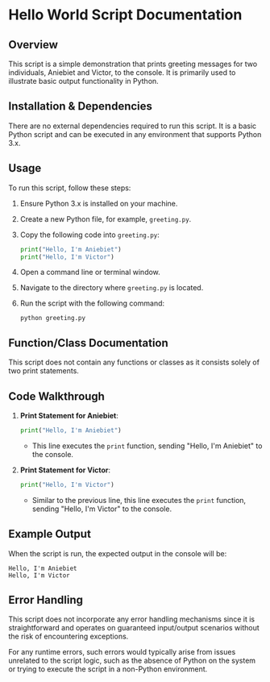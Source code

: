 # Hello World Script Documentation

## Overview
This script is a simple demonstration that prints greeting messages for two individuals, Aniebiet and Victor, to the console. It is primarily used to illustrate basic output functionality in Python.

## Installation & Dependencies
There are no external dependencies required to run this script. It is a basic Python script and can be executed in any environment that supports Python 3.x.

## Usage
To run this script, follow these steps:

1. Ensure Python 3.x is installed on your machine.
2. Create a new Python file, for example, `greeting.py`.
3. Copy the following code into `greeting.py`:

   ```python
   print("Hello, I'm Aniebiet")
   print("Hello, I'm Victor")
   ```

4. Open a command line or terminal window.
5. Navigate to the directory where `greeting.py` is located.
6. Run the script with the following command:

   ```
   python greeting.py
   ```

## Function/Class Documentation
This script does not contain any functions or classes as it consists solely of two print statements.

## Code Walkthrough
1. **Print Statement for Aniebiet**:
   ```python
   print("Hello, I'm Aniebiet")
   ```
   - This line executes the `print` function, sending "Hello, I'm Aniebiet" to the console.

2. **Print Statement for Victor**:
   ```python
   print("Hello, I'm Victor")
   ```
   - Similar to the previous line, this line executes the `print` function, sending "Hello, I'm Victor" to the console.

## Example Output
When the script is run, the expected output in the console will be:

```
Hello, I'm Aniebiet
Hello, I'm Victor
```

## Error Handling
This script does not incorporate any error handling mechanisms since it is straightforward and operates on guaranteed input/output scenarios without the risk of encountering exceptions. 

For any runtime errors, such errors would typically arise from issues unrelated to the script logic, such as the absence of Python on the system or trying to execute the script in a non-Python environment.